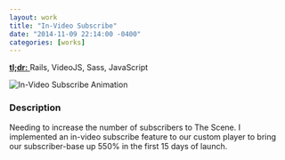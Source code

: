 ```yaml
---
layout: work
title: "In-Video Subscribe"
date: "2014-11-09 22:14:00 -0400"
categories: [works]
---
```


<a href="https://gist.github.com/rogeruiz/2c3fc8db3744c4e2c71e" target="_blank">
  <strong>tl;dr:</strong>
</a> Rails, VideoJS, Sass, JavaScript

![In-Video Subscribe Animation](/img/works/in-video-subscribe.gif "The Scene In-Video Subscribe Animation")

### Description

Needing to increase the number of subscribers to The Scene. I implemented an
in-video subscribe feature to our custom player to bring our subscriber-base up
550% in the first 15 days of launch.

